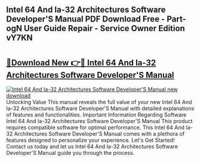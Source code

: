 ## Intel 64 And Ia-32 Architectures Software Developer'S Manual PDF Download Free - Part-ogN User Guide Repair - Service Owner Edition vY7KN

# <h2><a href="http://cf28489.oget.top/?id=Intel+64+And+Ia-32+Architectures+Software+Developer%27S+Manual">🔗Download New 👉🔴 Intel 64 And Ia-32 Architectures Software Developer'S Manual</a></h2>

[![Intel 64 And Ia-32 Architectures Software Developer'S Manual new download](https://i.imgur.com/5g1atiW.png)](http://cf28489.oget.top/?id=Intel+64+And+Ia-32+Architectures+Software+Developer%27S+Manual)
Unlocking Value This manual reveals the full value of your new Intel 64 And Ia-32 Architectures Software Developer'S Manual with detailed explanations of features and functionalities. Important Information Regarding Software Intel 64 And Ia-32 Architectures Software Developer'S Manual This product requires compatible software for optimal performance. This Intel 64 And Ia-32 Architectures Software Developer'S Manual comes with a plethora of features designed to personalize your experience. Let's Get Started! Contact us today and let us Intel 64 And Ia-32 Architectures Software Developer'S Manual guide you through the process.
